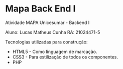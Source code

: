 # Mapa Back End I
Atividade MAPA Unicesumar - Backend I

Aluno: Lucas Matheus Cunha RA: 21024471-5

Tecnologias utilizadas para construção:
- HTML5 - Como linguagem de marcação.
- CSS3 - Para estilização de todos os componentes.
- PHP


